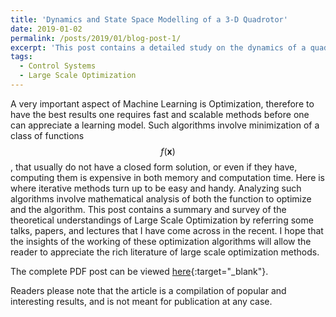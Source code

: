 ```yaml
---
title: 'Dynamics and State Space Modelling of a 3-D Quadrotor'
date: 2019-01-02
permalink: /posts/2019/01/blog-post-1/
excerpt: 'This post contains a detailed study on the dynamics of a quadcopter/quadrotor and '
tags:
  - Control Systems
  - Large Scale Optimization
---
```


A very important aspect of Machine Learning is Optimization, therefore to have the best results one requires fast and scalable methods before one can appreciate a learning model. Such algorithms involve minimization of a class of functions $$f(\mathbf{x})$$, that usually do not have a closed form solution, or even if they have, computing them is expensive in both memory and computation time. Here is where iterative methods turn up to be easy and handy. Analyzing such algorithms involve mathematical analysis of both the function to optimize and the algorithm. This post contains a summary and survey of the theoretical understandings of Large Scale Optimization by referring some talks, papers, and lectures that I have come across in the recent. I hope that the insights of the working of these optimization algorithms will allow the reader to appreciate the rich literature of large scale optimization methods.

The complete PDF post can be viewed [here](\files\dynamics.pdf){:target="_blank"}.

Readers please note that the article is a compilation of popular and interesting results, and is not meant for publication at any case.
